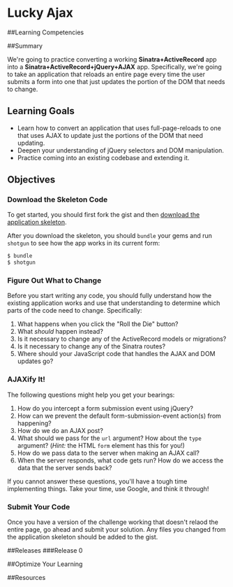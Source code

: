 # Lucky Ajax 
 
##Learning Competencies 

##Summary 

 We're going to practice converting a working **Sinatra+ActiveRecord** app into a **Sinatra+ActiveRecord+jQuery+AJAX** app. Specifically, we're going to take an application that reloads an entire page every time the user submits a form into one that just updates the portion of the DOM that needs to change.

## Learning Goals

- Learn how to convert an application that uses full-page-reloads to one that uses AJAX to update just the portions of the DOM that need updating.
- Deepen your understanding of jQuery selectors and DOM manipulation.
- Practice coming into an existing codebase and extending it.

## Objectives

### Download the Skeleton Code

To get started, you should first fork the gist and then [download the application skeleton](http://cl.ly/1l1F3N2I3E3x).

After you download the skeleton, you should `bundle` your gems and run `shotgun` to see how the app works in its current form:

```bash
$ bundle
$ shotgun
```

### Figure Out What to Change

Before you start writing any code, you should fully understand how the existing application works and use that understanding to determine which parts of the code need to change. Specifically:

1. What happens when you click the "Roll the Die" button?
2. What *should* happen instead?
3. Is it necessary to change any of the ActiveRecord models or migrations?
4. Is it necessary to change any of the Sinatra routes?
5. Where should your JavaScript code that handles the AJAX and DOM updates go?


### AJAXify It!

The following questions might help you get your bearings:

1. How do you intercept a form submission event using jQuery?
2. How can we prevent the default form-submission-event action(s) from happening?
3. How do we do an AJAX post?
4. What should we pass for the `url` argument? How about the `type` argument? (*Hint:* the HTML `form` element has this for you!)
5. How do we pass data to the server when making an AJAX call?
6. When the server responds, what code gets run? How do we access the data that the server sends back?

If you cannot answer these questions, you'll have a tough time implementing things. Take your time, use Google, and think it through!


### Submit Your Code

Once you have a version of the challenge working that doesn't relaod the entire page, go ahead and submit your solution. Any files you changed from the application skeleton should be added to the gist.
 

##Releases
###Release 0 

##Optimize Your Learning 

##Resources
